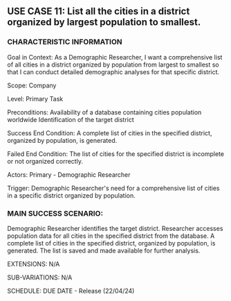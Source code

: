 ## USE CASE 11: List all the cities in a district organized by largest population to smallest.

### CHARACTERISTIC INFORMATION

Goal in Context:
As a Demographic Researcher, I want a comprehensive list of all cities in a district organized by population from largest to smallest so that I can conduct detailed demographic analyses for that specific district.

Scope:
Company

Level:
Primary Task

Preconditions:
Availability of a database containing cities population worldwide
Identification of the target district

Success End Condition:
A complete list of cities in the specified district, organized by population, is generated.

Failed End Condition:
The list of cities for the specified district is incomplete or not organized correctly.

Actors:
Primary - Demographic Researcher

Trigger:
Demographic Researcher's need for a comprehensive list of cities in a specific district organized by population.

### MAIN SUCCESS SCENARIO:

Demographic Researcher identifies the target district.
Researcher accesses population data for all cities in the specified district from the database.
A complete list of cities in the specified district, organized by population, is generated.
The list is saved and made available for further analysis.

EXTENSIONS:
N/A

SUB-VARIATIONS:
N/A

SCHEDULE: DUE DATE - Release (22/04/24)